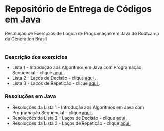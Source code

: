 # Repositório de Entrega de Códigos em Java

Resolução de Exercícios de Lógica de Programação em Java do Bootcamp da Generation Brasil <br><br>


### Descrição dos exercícios

* Lista 1 - Introdução aos Algoritmos em Java com Programação Sequencial -  clique <a href="https://github.com/dimitrimarinho/Java-Generation/blob/main/Descri%C3%A7%C3%A3o%20dos%20Exerc%C3%ADcios%20-%20PDF/1%20-%20Introdu%C3%A7%C3%A3o%20aos%20Algoritmos%20em%20Java%20com%20Programa%C3%A7%C3%A3o%20Sequencial/Exerc%C3%ADcios%20de%20exercit%C3%B3rio--java.pdf" target=“_blank”> aqui </a>.
* Lista 2 - Laços de Decisão -  clique <a href="https://github.com/dimitrimarinho/Java-Generation/blob/main/Descri%C3%A7%C3%A3o%20dos%20Exerc%C3%ADcios%20-%20PDF/2%20-%20La%C3%A7os%20de%20Decis%C3%A3o/Lista%20de%20exerc%C3%ADcios--la%C3%A7o%20de%20decis%C3%A3o--java.pdf" target=“_blank”> aqui </a>.
* Lista 3 - Laços de Repetição -  clique <a href="https://github.com/dimitrimarinho/Java-Generation/blob/main/Descri%C3%A7%C3%A3o%20dos%20Exerc%C3%ADcios%20-%20PDF/3%20-%20La%C3%A7os%20de%20Repeti%C3%A7%C3%A3o/Exerc%C3%ADcios%20de%20repeti%C3%A7%C3%A3o--java.pdf" target=“_blank”> aqui </a>.



### Resoluções em Java 

* Resoluções da Lista 1 - Introdução aos Algoritmos em Java com Programação Sequencial - clique <a href="https://github.com/dimitrimarinho/Java-Generation/tree/main/Resolu%C3%A7%C3%B5es/1%20-%20Introdu%C3%A7%C3%A3o%20aos%20Algoritmos%20em%20Java%20com%20Programa%C3%A7%C3%A3o%20Sequencial" target=“_blank”> aqui </a>.
* Resoluções da Lista 2 - Laços de Decisão - clique <a href="https://github.com/dimitrimarinho/Java-Generation/tree/main/Resolu%C3%A7%C3%B5es/2%20-%20La%C3%A7os%20de%20Decis%C3%A3o" target=“_blank”> aqui </a>.
* Resoluções da Lista 3 - Laços de Repetição - clique <a href="https://github.com/dimitrimarinho/Java-Generation/tree/main/Resolu%C3%A7%C3%B5es/3%20-%20La%C3%A7os%20de%20Repeti%C3%A7%C3%A3o" target=“_blank”> aqui </a>.
